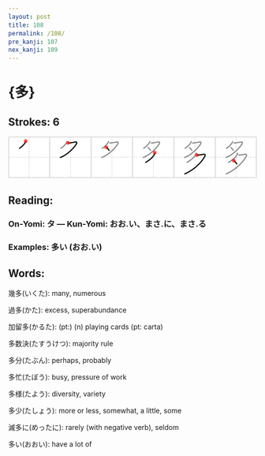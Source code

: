 ```yaml
---
layout: post
title: 108
permalink: /108/
pre_kanji: 107
nex_kanji: 109
---
```


# {多}

## Strokes: 6

<div class="stroke"><img src="../images/E5A49A.png" /></div>

## Reading:

### On-Yomi: タ &mdash; Kun-Yomi: おお.い、まさ.に、まさ.る

### Examples: 多い (おお.い)

## Words:

幾多(いくた): many, numerous

過多(かた): excess, superabundance

加留多(かるた): (pt:) (n) playing cards (pt: carta)

多数決(たすうけつ): majority rule

多分(たぶん): perhaps, probably

多忙(たぼう): busy, pressure of work

多様(たよう): diversity, variety

多少(たしょう): more or less, somewhat, a little, some

滅多に(めったに): rarely (with negative verb), seldom

多い(おおい): have a lot of

